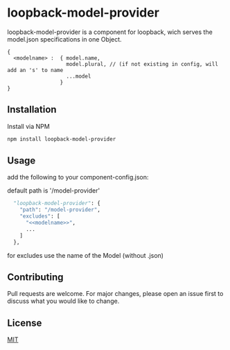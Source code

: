 # loopback-model-provider

loopback-model-provider is a component for loopback, wich serves the model.json specifications in one Object.

```
{
  <modelname> :  { model.name,
                   model.plural, // (if not existing in config, will add an 's' to name
                   ...model
                 }
}
```
## Installation

Install via NPM

```bash
npm install loopback-model-provider
```

## Usage
add the following to your component-config.json:

default path is '/model-provider'

```python
  "loopback-model-provider": {
    "path": "/model-provider",
    "excludes": [
      "<<modelname>>",
      ...
    ]
  },
```
for excludes use the name of the Model (without .json)

## Contributing
Pull requests are welcome. For major changes, please open an issue first to discuss what you would like to change.


## License
[MIT](https://choosealicense.com/licenses/mit/)
